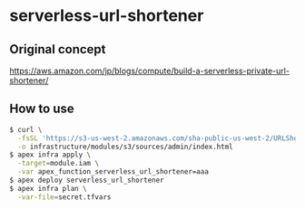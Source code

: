 serverless-url-shortener
========================

## Original concept

https://aws.amazon.com/jp/blogs/compute/build-a-serverless-private-url-shortener/

## How to use

```bash
$ curl \
  -fsSL 'https://s3-us-west-2.amazonaws.com/sha-public-us-west-2/URLShortener/index.html' \
  -o infrastructure/modules/s3/sources/admin/index.html
$ apex infra apply \
  -target=module.iam \
  -var apex_function_serverless_url_shortener=aaa
$ apex deploy serverless_url_shortener
$ apex infra plan \
  -var-file=secret.tfvars
```

